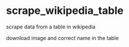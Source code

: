 # scrape_wikipedia_table
scrape data from a table in wikipedia

download image and correct name in the table
